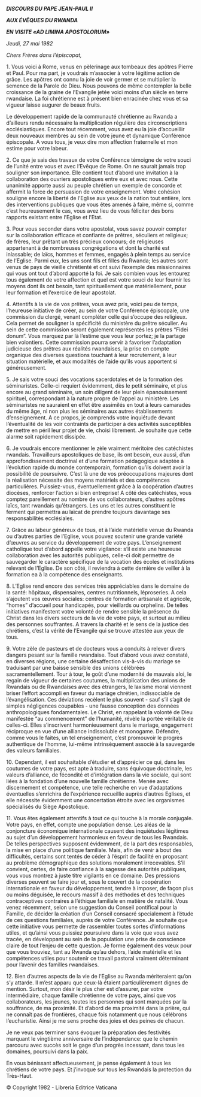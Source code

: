 ***DISCOURS DU PAPE JEAN-PAUL II***

***AUX ÉVÊQUES DU RWANDA***

***EN VISITE «AD LIMINA APOSTOLORUM»***

*Jeudi, 27 mai 1982*

*Chers Frères dans l’épiscopat,*

1\. Vous voici à Rome, venus en pèlerinage aux tombeaux des apôtres Pierre et Paul. Pour ma part, je voudrais m’associer à votre légitime action de grâce. Les apôtres ont connu la joie de voir germer et se multiplier la semence de la Parole de Dieu. Nous pouvons de même contempler la belle croissance de la graine de l’Evangile jetée voici moins d’un siècle en terre rwandaise. La foi chrétienne est à présent bien enracinée chez vous et sa vigueur laisse augurer de beaux fruits.

Le développement rapide de la communauté chrétienne au Rwanda a d’ailleurs rendu nécessaire la multiplication régulière des circonscriptions ecclésiastiques. Encore tout récemment, vous avez eu la joie d’accueillir deux nouveaux membres au sein de votre jeune et dynamique Conférence épiscopale. A vous tous, je veux dire mon affection fraternelle et mon estime pour votre labeur.

2\. Ce que je sais des travaux de votre Conférence témoigne de votre souci de l’unité entre vous et avec l’Evêque de Rome. On ne saurait jamais trop souligner son importance. Elle contient tout d’abord une invitation à la collaboration des ouvriers apostoliques entre eux et avec nous. Cette unanimité apporte aussi au peuple chrétien un exemple de concorde et affermit la force de persuasion de votre enseignement. Votre cohésion souligne encore la liberté de l’Eglise aux yeux de la nation tout entière, lors des interventions publiques que vous êtes amenés à faire, même si, comme c’est heureusement le cas, vous avez lieu de vous féliciter des bons rapports existant entre l’Eglise et l’Etat.

3\. Pour vous seconder dans votre apostolat, vous savez pouvoir compter sur la collaboration efficace et confiante de prêtres, séculiers et religieux; de frères, leur prêtant un très précieux concours; de religieuses appartenant à de nombreuses congrégations et dont la charité est inlassable; de laïcs, hommes et femmes, engagés à plein temps au service de l’Eglise. Parmi eux, les uns sont fils et filles du Rwanda; les autres sont venus de pays de vieille chrétienté et ont suivi l’exemple des missionnaires qui vous ont tout d’abord apporté la foi. Je sais combien vous les entourez tous également de votre affection et quel est votre souci de leur fournir les moyens dont ils ont besoin, tant spirituellement que matériellement, pour leur formation et l’exercice de leur apostolat.

4\. Attentifs à la vie de vos prêtres, vous avez pris, voici peu de temps, l’heureuse initiative de créer, au sein de votre Conférence épiscopale, une commission du clergé, venant compléter celle qui s’occupe des religieux. Cela permet de souligner la spécificité du ministère du prêtre séculier. Au sein de cette commission seront également représentés les prêtres “Fidei donum”. Vous marquez par là l’estime que vous leur portez; je la partage bien volontiers. Cette commission pourra servir à favoriser l’adaptation judicieuse des prêtres aux réalités rwandaises, la prise en compte organique des diverses questions touchant à leur recrutement, à leur situation matérielle, et aux modalités de l’aide qu’ils vous apportent si généreusement.

5\. Je sais votre souci des vocations sacerdotales et de la formation des séminaristes. Celle-ci requiert évidemment, dès le petit séminaire, et plus encore au grand séminaire, un soin diligent de leur plein épanouissement spirituel, correspondant à la nature propre de l’appel au ministère. Les séminaristes ne sauraient en effet être assimilés en tout à leurs camarades du même âge, ni non plus les séminaires aux autres établissements d’enseignement. A ce propos, je comprends votre inquiétude devant l’éventualité de les voir contraints de participer à des activités susceptibles de mettre en péril leur projet de vie, choisi librement. Je souhaite que cette alarme soit rapidement dissipée.

6\. Je voudrais encore mentionner le zèle vraiment méritoire des catéchistes rwandais. Travailleurs apostoliques de base, ils ont besoin, eux aussi, d’un approfondissement doctrinal et d’une formation pédagogique adaptée à l’évolution rapide du monde contemporain, formation qu’ils doivent avoir la possibilité de poursuivre. C’est là une de vos préoccupations majeures dont la réalisation nécessite des moyens matériels et des compétences particulières. Puissiez-vous, éventuellement grâce à la coopération d’autres diocèses, renforcer l’action si bien entreprise! A côté des catéchistes, vous comptez pareillement au nombre de vos collaborateurs, d’autres apôtres laïcs, tant rwandais qu’étrangers. Les uns et les autres constituent le ferment qui permettra au laïcat de prendre toujours davantage ses responsabilités ecclésiales.

7\. Grâce au labeur généreux de tous, et à l’aide matérielle venue du Rwanda ou d’autres parties de l’Eglise, vous pouvez soutenir une grande variété d’œuvres au service du développement de votre pays. L’enseignement catholique tout d’abord appelle votre vigilance: s’il existe une heureuse collaboration avec les autorités publiques, celle-ci doit permettre de sauvegarder le caractère spécifique de la vocation des écoles et institutions relevant de l’Eglise. De son côté, il reviendra à cette dernière de veiller à la formation ea à la compétence des enseignants.

8\. L’Eglise rend encore des services très appréciables dans le domaine de la santé: hôpitaux, dispensaires, centres nutritionnels, léproseries. A cela s’ajoutent vos œuvres sociales: centres de formation artisanale et agricole, “homes” d’accueil pour handicapés, pour vieillards ou orphelins. De telles initiatives manifestent votre volonté de rendre sensible la présence du Christ dans les divers secteurs de la vie de votre pays, et surtout au milieu des personnes souffrantes. A travers la charité et le sens de la justice des chrétiens, c’est la vérité de l’Evangile qui se trouve attestée aux yeux de tous.

9\. Votre zèle de pasteurs et de docteurs vous a conduits à relever divers dangers pesant sur la famille rwandaise. Tout d’abord vous avez constaté, en diverses régions, une certaine désaffection vis-à-vis du mariage se traduisant par une baisse sensible des unions célébrées sacramentellement. Tour à tour, le goût d’une modernité de mauvais aloi, le regain de vigueur de certaines coutumes, la multiplication des unions de Rwandais ou de Rwandaises avec des étrangers, le laxisme moral viennent briser l’effort accompli en faveur du mariage chrétien, indissociable de l’évangélisation. Ces déviations recèlent le plus souvent - sauf s’il s’agit de simples négligences coupables - une fausse conception des données anthropologiques fondamentales. Le Christ, en rappelant la volonté de Dieu manifestée “au commencement” de l’humanité, révèle la portée véritable de celles-ci. Elles s’inscrivent harmonieusement dans le mariage, engagement réciproque en vue d’une alliance indissoluble et monogame. Défendre, comme vous le faites, un tel enseignement, c’est promouvoir le progrès authentique de l’homme, lui-même intrinsèquement associé à la sauvegarde des valeurs familiales.

10\. Cependant, il est souhaitable d’étudier et d’apprécier ce qui, dans les coutumes de votre pays, est apte à traduire, sans équivoque doctrinale, les valeurs d’alliance, de fécondité et d’intégration dans la vie sociale, qui sont liées à la fondation d’une nouvelle famille chrétienne. Menée avec discernement et compétence, une telle recherche en vue d’adaptations éventuelles s’enrichira de l’expérience recueillie auprès d’autres Eglises, et elle nécessite évidemment une concertation étroite avec les organismes spécialisés du Siège Apostolique.

11\. Vous êtes également attentifs à tout ce qui touche à la morale conjugale. Votre pays, en effet, compte une population dense. Les aléas de la conjoncture économique internationale causent des inquiétudes légitimes au sujet d’un développement harmonieux en faveur de tous les Rwandais. De telles perspectives supposent évidemment, de la part des responsables, la mise en place d’une politique familiale. Mais, afin de venir à bout des difficultés, certains sont tentés de céder à l’ésprit de facilité en proposant au problème démographique des solutions moralement irrecevables. S’il convient, certes, de faire confiance à la sagesse des autorités publiques, vous vous montrez à juste titre vigilants en ce domaine. Des pressions diverses peuvent se faire jour et, sous le couvert de la coopération internationale en faveur du développement, tendre à imposer, de façon plus ou moins déguisée, le recours massif à des méthodes et des techniques contraceptives contraires à l’éthique familiale en matière de natalité. Vous venez récemment, selon une suggestion du Conseil pontifical pour la Famille, de décider la création d’un Conseil consacré specialement à l’étude de ces questions familiales, auprès de votre Conférence. Je souhaite que cette initiative vous permette de rassembler toutes sortes d’informations utiles, et qu’ainsi vous puissiez poursuivre dans la voie que vous avez tracée, en développant au sein de la population une prise de conscience claire de tout l’enjeu de cette question. Je forme également des vœux pour que vous trouviez, tant au Rwanda qu’au dehors, l’aide matérielle et les compétences utiles pour soutenir ce travail pastoral vraiment déterminant pour l’avenir des familles rwandaises.

12\. Bien d’autres aspects de la vie de l’Eglise au Rwanda mériteraient qu’on s’y attarde. Il m’est apparu que ceux-là étaient particulièrement dignes de mention. Surtout, mon désir le plus cher est d’assurer, par votre intermédiaire, chaque famille chrétienne de votre pays, ainsi que vos collaborateurs, les jeunes, toutes les personnes qui sont marquées par la souffrance, de ma proximité. Et d’abord de ma proximité dans la prière, qui ne connaît pas de frontières, chaque fois notamment que nous célébrons l’eucharistie. Ainsi je me sens proche des joies et des peines de chacun.

Je ne veux pas terminer sans évoquer la préparation des festivités marquant le vingtième anniversaire de l’indépendance: que le chemin parcouru avec succès soit le gage d’un progrès incessant, dans tous les domaines, poursuivi dans la paix.

En vous bénissant affectueusement, je pense également à tous les chrétiens de votre pays. Et j’invoque sur tous les Rwandais la protection du Très-Haut.

© Copyright 1982 - Libreria Editrice Vaticana